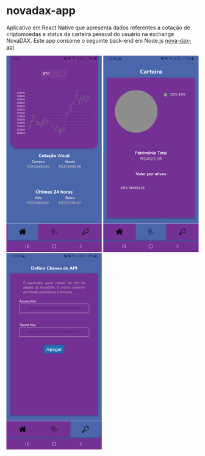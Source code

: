 # novadax-app

Aplicativo em React Native que apresenta dados referentes a cotação de criptomoedas e status da carteira pessoal do usuário na exchange NovaDAX. Este app consome o seguinte back-end em Node.js [nova-dax-api](https://github.com/paulords95/nova-dax-api)


 <img src="https://raw.githubusercontent.com/paulords95/novadax-app/main/screenshots/Screenshot_20210409-150530_Dax%20API.jpg" width="250">  <img src="https://raw.githubusercontent.com/paulords95/novadax-app/main/screenshots/Screenshot_20210409-150547_Dax%20API.jpg" width="250">  <img src="https://raw.githubusercontent.com/paulords95/novadax-app/main/screenshots/Screenshot_20210409-150551_Dax%20API.jpg" width="250"> 



